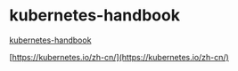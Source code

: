 # kubernetes-handbook

[kubernetes-handbook](https://jimmysong.io/kubernetes-handbook/)

[https://kubernetes.io/zh-cn/](https://kubernetes.io/zh-cn/)